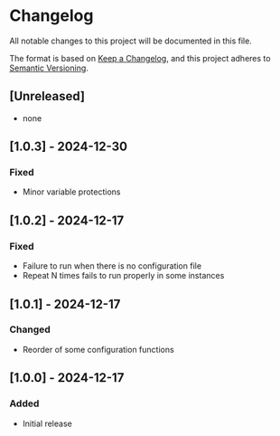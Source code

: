 # Changelog

All notable changes to this project will be documented in this file.

The format is based on [Keep a Changelog](https://keepachangelog.com/en/1.1.0/),
and this project adheres to [Semantic Versioning](https://semver.org/spec/v2.0.0.html).

## [Unreleased]

- none

## [1.0.3] - 2024-12-30

### Fixed

- Minor variable protections

## [1.0.2] - 2024-12-17

### Fixed

- Failure to run when there is no configuration file
- Repeat N times fails to run properly in some instances

## [1.0.1] - 2024-12-17

### Changed

- Reorder of some configuration functions

## [1.0.0] - 2024-12-17

### Added

- Initial release
